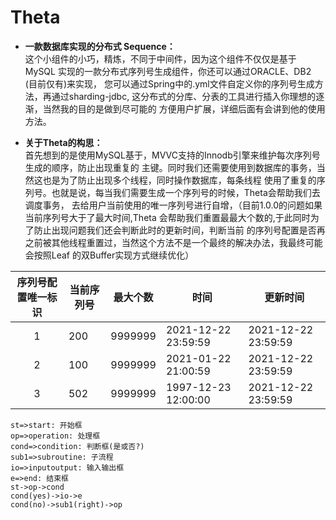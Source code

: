 # Theta
 
 - **一款数据库实现的分布式 Sequence：**   
这个小组件的小巧，精炼，不同于中间件，因为这个组件不仅仅是基于MySQL
实现的一款分布式序列号生成组件，你还可以通过ORACLE、DB2 (目前仅有)来实现，
 您可以通过Spring中的.yml文件自定义你的序列号生成方法，再通过sharding-jdbc,
这分布式的分库、分表的工具进行插入你理想的逐渐，当然我的目的是做到尽可能的
方便用户扩展，详细后面有会讲到他的使用方法。

 - **关于Theta的构思：**  
  首先想到的是使用MySQL基于，MVVC支持的Innodb引擎来维护每次序列号生成的顺序，防止出现重复的
主键。同时我们还需要使用到数据库的事务，当然这也是为了防止出现多个线程，同时操作数据库，每条线程
使用了重复的序列号。也就是说，每当我们需要生成一个序列号的时候，Theta会帮助我们去调度事务，
去给用户当前使用的唯一序列号进行自增，（目前1.0.0的问题如果当前序列号大于了最大时间,Theta
会帮助我们重置最最大个数的,于此同时为了防止出现问题我们还会判断此时的更新时间，判断当前
的序列号配置是否再之前被其他线程重置过，当然这个方法不是一个最终的解决办法，我最终可能会按照Leaf
的双Buffer实现方式继续优化）



| 序列号配置唯一标识 | 当前序列号 | 最大个数  | 时间  | 更新时间 |
|:---------:|-------|-------|-----|------|
|     1     | 200   | 9999999 | 2021-12-22 23:59:59 |  2021-12-22 23:59:59 |
|     2     | 100   | 9999999 | 2021-01-22 21:00:59 |  2021-12-22 23:59:59 |
|     3     | 502   | 9999999 | 1997-12-23 12:00:00 |  2021-12-22 23:59:59 |

```flow
st=>start: 开始框
op=>operation: 处理框
cond=>condition: 判断框(是或否?)
sub1=>subroutine: 子流程
io=>inputoutput: 输入输出框
e=>end: 结束框
st->op->cond
cond(yes)->io->e
cond(no)->sub1(right)->op
```